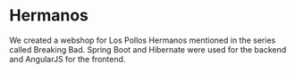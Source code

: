 # Hermanos
We created a webshop for Los Pollos Hermanos mentioned in the series called Breaking Bad. Spring Boot and Hibernate were used for the backend and AngularJS for the frontend.
